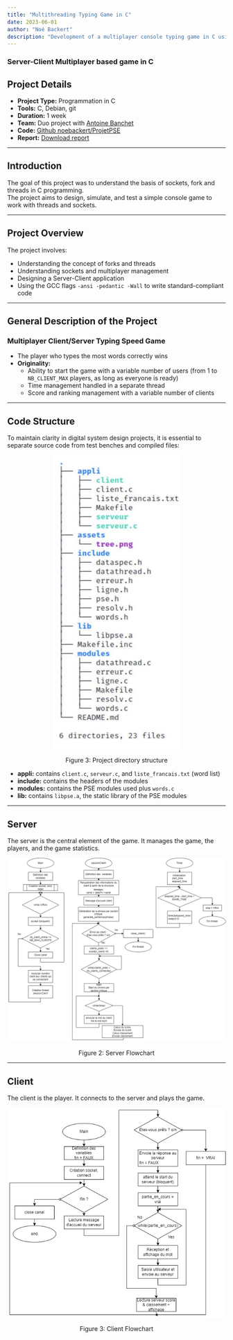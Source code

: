 ```yaml
---
title: "Multithreading Typing Game in C"
date: 2023-06-01
author: "Noé Backert"
description: "Development of a multiplayer console typing game in C using sockets and threads. Focuses on managing multiple clients, time tracking, and score ranking in a client-server architecture."
---
```


### Server-Client Multiplayer based game in C


## Project Details

- **Project Type:** Programmation in C  
- **Tools:** C, Debian, git  
- **Duration:** 1 week  
- **Team:** Duo project with [Antoine Banchet](https://github.com/AntoineDevFr)  
- **Code:** [Github noebackert/ProjetPSE](https://github.com/noebackert/ProjetPSE)  
- **Report:** [Download report](/files/rapport_PSE.pdf)  

---

## Introduction

The goal of this project was to understand the basis of sockets, fork and threads in C programming.  
The project aims to design, simulate, and test a simple console game to work with threads and sockets.

---

## Project Overview

The project involves:  
- Understanding the concept of forks and threads  
- Understanding sockets and multiplayer management  
- Designing a Server-Client application  
- Using the GCC flags `-ansi -pedantic -Wall` to write standard-compliant code  

---

## General Description of the Project

### Multiplayer Client/Server Typing Speed Game

- The player who types the most words correctly wins  
- **Originality:**  
  - Ability to start the game with a variable number of users (from 1 to `NB_CLIENT_MAX` players, as long as everyone is ready)  
  - Time management handled in a separate thread  
  - Score and ranking management with a variable number of clients  

---

## Code Structure

To maintain clarity in digital system design projects, it is essential to separate source code from test benches and compiled files:

<div class="figure" style="text-align:center;">
  <img src="/img/projects/typingGame/tree.JPG" alt="Project Directory Tree" style="max-width:100%;height:auto;">
  <p>Figure 3: Project directory structure</p>
</div>

- **appli:** contains `client.c`, `serveur.c`, and `liste_francais.txt` (word list)  
- **include:** contains the headers of the modules  
- **modules:** contains the PSE modules used plus `words.c`  
- **lib:** contains `libpse.a`, the static library of the PSE modules  

---

## Server

The server is the central element of the game. It manages the game, the players, and the game statistics.

<div class="figure" style="text-align:center;">
  <img src="/img/projects/typingGame/serveur.png" alt="Server Flowchart" style="max-width:100%;height:auto;">
  <p>Figure 2: Server Flowchart</p>
</div>

---

## Client

The client is the player. It connects to the server and plays the game.

<div class="figure" style="text-align:center;">
  <img src="/img/projects/typingGame/client.png" alt="Client Flowchart" style="max-width:100%;height:auto;">
  <p>Figure 3: Client Flowchart</p>
</div>

